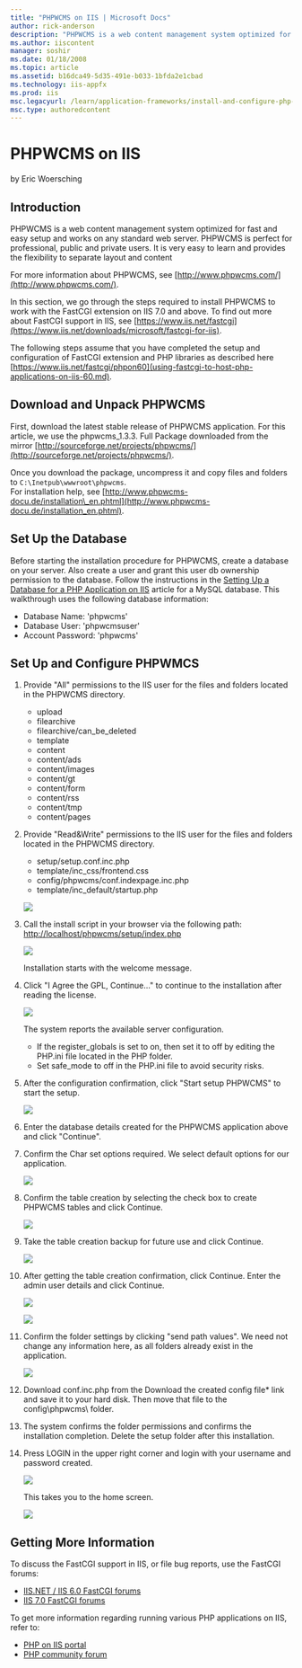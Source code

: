 ```yaml
---
title: "PHPWCMS on IIS | Microsoft Docs"
author: rick-anderson
description: "PHPWCMS is a web content management system optimized for fast and easy setup and works on any standard web server. PHPWCMS is perfect for professional, publi..."
ms.author: iiscontent
manager: soshir
ms.date: 01/18/2008
ms.topic: article
ms.assetid: b16dca49-5d35-491e-b033-1bfda2e1cbad
ms.technology: iis-appfx
ms.prod: iis
msc.legacyurl: /learn/application-frameworks/install-and-configure-php-applications-on-iis/phpwcms-on-iis
msc.type: authoredcontent
---
```

PHPWCMS on IIS
====================
by Eric Woersching

## Introduction

PHPWCMS is a web content management system optimized for fast and easy setup and works on any standard web server. PHPWCMS is perfect for professional, public and private users. It is very easy to learn and provides the flexibility to separate layout and content

For more information about PHPWCMS, see [http://www.phpwcms.com/](http://www.phpwcms.com/).

In this section, we go through the steps required to install PHPWCMS to work with the FastCGI extension on IIS 7.0 and above. To find out more about FastCGI support in IIS, see [https://www.iis.net/fastcgi](https://www.iis.net/downloads/microsoft/fastcgi-for-iis).

The following steps assume that you have completed the setup and configuration of FastCGI extension and PHP libraries as described here [https://www.iis.net/fastcgi/phpon60](using-fastcgi-to-host-php-applications-on-iis-60.md).

## Download and Unpack PHPWCMS

First, download the latest stable release of PHPWCMS application. For this article, we use the phpwcms\_1.3.3. Full Package downloaded from the mirror [http://sourceforge.net/projects/phpwcms/](http://sourceforge.net/projects/phpwcms/).

Once you download the package, uncompress it and copy files and folders to `C:\Inetpub\wwwroot\phpwcms`.  
For installation help, see [http://www.phpwcms-docu.de/installation\_en.phtml](http://www.phpwcms-docu.de/installation_en.phtml).

## Set Up the Database

Before starting the installation procedure for PHPWCMS, create a database on your server. Also create a user and grant this user db ownership permission to the database. Follow the instructions in the [Setting Up a Database for a PHP Application on IIS](../install-and-configure-php-on-iis/setting-up-a-database-for-a-php-application-on-iis.md) article for a MySQL database. This walkthrough uses the following database information:

- Database Name: 'phpwcms'
- Database User: 'phpwcmsuser'
- Account Password: 'phpwcms'

## Set Up and Configure PHPWMCS

1. Provide "All" permissions to the IIS user for the files and folders located in the PHPWCMS directory.  

    - upload
    - filearchive
    - filearchive/can\_be\_deleted
    - template
    - content
    - content/ads
    - content/images
    - content/gt
    - content/form
    - content/rss
    - content/tmp
    - content/pages
2. Provide "Read&amp;Write" permissions to the IIS user for the files and folders located in the PHPWCMS directory.  

    - setup/setup.conf.inc.php
    - template/inc\_css/frontend.css
    - config/phpwcms/conf.indexpage.inc.php
    - template/inc\_default/startup.php

    [![](phpwcms-on-iis/_static/image2.jpg)](phpwcms-on-iis/_static/image1.jpg)
3. Call the install script in your browser via the following path: [http://localhost/phpwcms/setup/index.php](http://localhost/phpwcms/setup/index.php)  

    [![](phpwcms-on-iis/_static/image4.jpg)](phpwcms-on-iis/_static/image3.jpg)

    Installation starts with the welcome message.
4. Click "I Agree the GPL, Continue…" to continue to the installation after reading the license.  

    [![](phpwcms-on-iis/_static/image6.jpg)](phpwcms-on-iis/_static/image5.jpg)

    The system reports the available server configuration.

    - If the register\_globals is set to on, then set it to off by editing the PHP.ini file located in the PHP folder.
    - Set safe\_mode to off in the PHP.ini file to avoid security risks.
5. After the configuration confirmation, click "Start setup PHPWCMS" to start the setup.  

    [![](phpwcms-on-iis/_static/image8.jpg)](phpwcms-on-iis/_static/image7.jpg)
6. Enter the database details created for the PHPWCMS application above and click "Continue".
7. Confirm the Char set options required. We select default options for our application.  

    [![](phpwcms-on-iis/_static/image10.jpg)](phpwcms-on-iis/_static/image9.jpg)
8. Confirm the table creation by selecting the check box to create PHPWCMS tables and click Continue.  

    [![](phpwcms-on-iis/_static/image12.jpg)](phpwcms-on-iis/_static/image11.jpg)
9. Take the table creation backup for future use and click Continue.  

    [![](phpwcms-on-iis/_static/image14.jpg)](phpwcms-on-iis/_static/image13.jpg)
10. After getting the table creation confirmation, click Continue. Enter the admin user details and click Continue.  

    [![](phpwcms-on-iis/_static/image16.jpg)](phpwcms-on-iis/_static/image15.jpg)

    [![](phpwcms-on-iis/_static/image18.jpg)](phpwcms-on-iis/_static/image17.jpg)
11. Confirm the folder settings by clicking "send path values". We need not change any information here, as all folders already exist in the application.  

    [![](phpwcms-on-iis/_static/image20.jpg)](phpwcms-on-iis/_static/image19.jpg)
12. Download conf.inc.php from the Download the created config file\* link and save it to your hard disk. Then move that file to the config\phpwcms\ folder.
13. The system confirms the folder permissions and confirms the installation completion. Delete the setup folder after this installation.
14. Press LOGIN in the upper right corner and login with your username and password created.  

    [![](phpwcms-on-iis/_static/image22.jpg)](phpwcms-on-iis/_static/image21.jpg)

    This takes you to the home screen.

    [![](phpwcms-on-iis/_static/image24.jpg)](phpwcms-on-iis/_static/image23.jpg)

## Getting More Information

To discuss the FastCGI support in IIS, or file bug reports, use the FastCGI forums:

- [IIS.NET / IIS 6.0 FastCGI forums](https://forums.iis.net/1103.aspx)
- [IIS 7.0 FastCGI forums](https://forums.iis.net/1104.aspx)

To get more information regarding running various PHP applications on IIS, refer to:

- [PHP on IIS portal](https://php.iis.net/)
- [PHP community forum](https://forums.iis.net/1102.aspx)